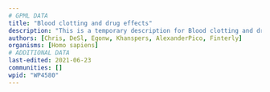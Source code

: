 ```yaml
---
# GPML DATA
title: "Blood clotting and drug effects"
description: "This is a temporary description for Blood clotting and drug effects"
authors: [Chris, DeSl, Egonw, Khanspers, AlexanderPico, Finterly]
organisms: [Homo sapiens]
# ADDITIONAL DATA
last-edited: 2021-06-23
communities: []
wpid: "WP4580"
---
```

